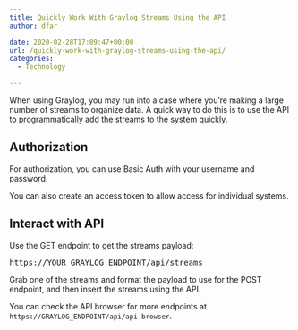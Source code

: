```yaml
---
title: Quickly Work With Graylog Streams Using the API
author: dfar

date: 2020-02-28T17:09:47+00:00
url: /quickly-work-with-graylog-streams-using-the-api/
categories:
  - Technology

---
```

When using Graylog, you may run into a case where you&#8217;re making a large number of streams to organize data. A quick way to do this is to use the API to programmatically add the streams to the system quickly.

## Authorization

For authorization, you can use Basic Auth with your username and password.

You can also create an access token to allow access for individual systems.

## Interact with API

Use the GET endpoint to get the streams payload:

<pre class="wp-block-preformatted">https://YOUR_GRAYLOG_ENDPOINT/api/streams</pre>

Grab one of the streams and format the payload to use for the POST endpoint, and then insert the streams using the API.

You can check the API browser for more endpoints at `https://GRAYLOG_ENDPOINT/api/api-browser`.